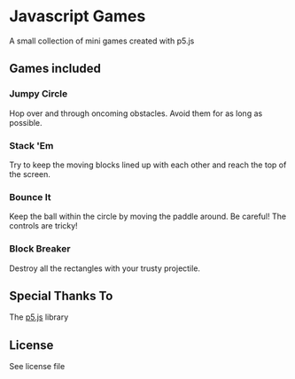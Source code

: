# Javascript Games
A small collection of mini games created with p5.js

## Games included
### Jumpy Circle
Hop over and through oncoming obstacles. Avoid them for as long as possible.

### Stack 'Em
Try to keep the moving blocks lined up with each other and reach the top of the screen.

### Bounce It
Keep the ball within the circle by moving the paddle around. Be careful! The controls are tricky!

### Block Breaker
Destroy all the rectangles with your trusty projectile.

## Special Thanks To
The [p5.js](p5js.org) library

## License
See license file
